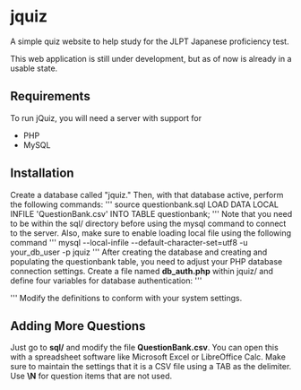 # jquiz
A simple quiz website to help study for the JLPT Japanese proficiency test.

This web application is still under development, but as of now is already in a usable state.

## Requirements
To run jQuiz, you will need a server with support for 
* PHP
* MySQL

## Installation
Create a database called "jquiz." Then, with that database active, perform the following commands:
'''
source questionbank.sql
LOAD DATA LOCAL INFILE 'QuestionBank.csv' INTO TABLE questionbank;
'''
Note that you need to be within the sql/ directory before using the mysql command to connect to the server. Also, make sure to enable loading local file using the following command
'''
mysql --local-infile --default-character-set=utf8 -u your_db_user -p jquiz 
'''
After creating the database and creating and populating the questionbank table, you need to adjust your PHP database connection settings. Create a file named **db_auth.php** within jquiz/ and define four variables for database authentication:
'''
<?php
/**
 * Database settings
 */
define("DB_HOST", "localhost");
define("DB_USER", "your_db_user");
define("DB_PASS", "your_password");
define("DB_NAME", "jquiz");
?>
'''
Modify the definitions to conform with your system settings.

## Adding More Questions
Just go to **sql/** and modify the file **QuestionBank.csv**. You can open this with a spreadsheet software like Microsoft Excel or LibreOffice Calc. Make sure to maintain the settings that it is a CSV file using a TAB as the delimiter. Use **\N** for question items that are not used.
